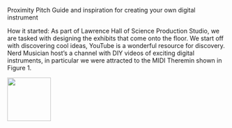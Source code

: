 Proximity Pitch 
Guide and inspiration for creating your own digital instrument

How it started:
	As part of Lawrence Hall of Science Production Studio, we are tasked with designing the exhibits that come onto the floor. We start off with discovering cool ideas, YouTube is a wonderful resource for discovery. Nerd Musician host’s a channel with DIY videos of exciting digital instruments, in particular we were attracted to the MIDI Theremin shown in Figure 1. 

<a href="URL_REDIRECT" target="blank"><img align="center" src="(https://github.com/msofiaospina/proximity-pitch/blob/main/Picture1.png)" height="100" /></a>
